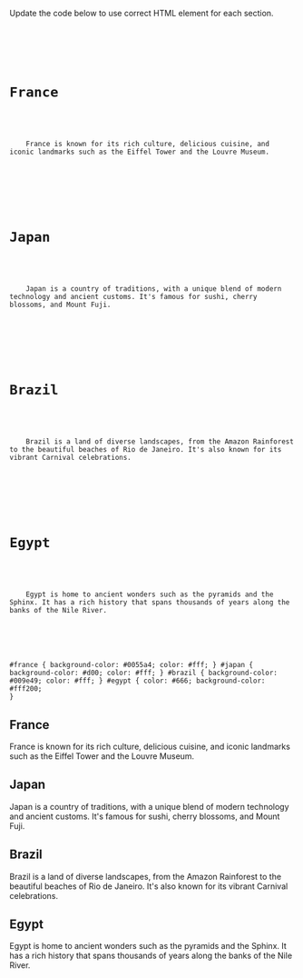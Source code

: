 Update the code below to use
correct HTML element for each
section.
<codeblock language="html" type="exercise" testMode="fixedInput">
<code>
<panel language="html">
<!-- Update code below -->
<div id="france">
  <h1>France</h1>
  <p>
    France is known for its rich culture, delicious cuisine, and iconic landmarks such as the Eiffel Tower and the Louvre Museum.
  </p>
</div>

<div id="japan">
  <h1>Japan</h1>
  <p>
    Japan is a country of traditions, with a unique blend of modern technology and ancient customs. It's famous for sushi, cherry blossoms, and Mount Fuji.
  </p>
</div>

<div id="brazil">
  <h1>Brazil</h1>
  <p>
    Brazil is a land of diverse landscapes, from the Amazon Rainforest to the beautiful beaches of Rio de Janeiro. It's also known for its vibrant Carnival celebrations.
  </p>
</div>

<div id="egypt">
  <h1>Egypt</h1>
  <p>
    Egypt is home to ancient wonders such as the pyramids and the Sphinx. It has a rich history that spans thousands of years along the banks of the Nile River.
  </p>
</div>
</panel>
<panel language="css" hidden="true">
body {
  font-family: Arial, sans-serif;
  background-color: #f0f0f0;
  margin: 0;
  padding: 0;
}
section {
  border: 1px solid #ddd;
  border-radius: 5px;
  padding: 20px;
  margin: 20px;
  box-shadow: 0px 2px 4px rgba(0, 0, 0, 0.2);
}
h1 {
  color: #fff;
  background-color: #333;
  padding: 10px;
}

#france {
  background-color: #0055a4;
  color: #fff;
}
#japan {
  background-color: #d00;
  color: #fff;
}
#brazil {
  background-color: #009e49;
  color: #fff;
}
#egypt {
  color: #666;
  background-color: #fff200;
}
</panel>
</code>

<solution>
<!-- Update code below -->
<section id="france">
  <h1>France</h1>
  <p>
    France is known for its rich culture, delicious cuisine, and iconic landmarks such as the Eiffel Tower and the Louvre Museum.
  </p>
</section>

<section id="japan">
  <h1>Japan</h1>
  <p>
    Japan is a country of traditions, with a unique blend of modern technology and ancient customs. It's famous for sushi, cherry blossoms, and Mount Fuji.
  </p>
</section>

<section id="brazil">
  <h1>Brazil</h1>
  <p>
    Brazil is a land of diverse landscapes, from the Amazon Rainforest to the beautiful beaches of Rio de Janeiro. It's also known for its vibrant Carnival celebrations.
  </p>
</section>

<section id="egypt">
  <h1>Egypt</h1>
  <p>
    Egypt is home to ancient wonders such as the pyramids and the Sphinx. It has a rich history that spans thousands of years along the banks of the Nile River.
  </p>
</section>
</solution>
</codeblock>
